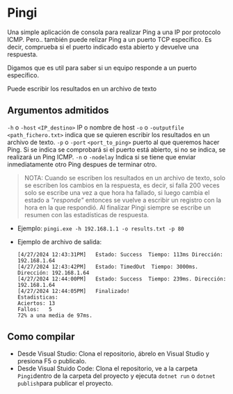 # Pingi

Una simple aplicación de consola para realizar Ping a una IP por protocolo ICMP.
Pero.. también puede relizar Ping a un puerto TCP específico. Es decir, comprueba si el puerto indicado esta abierto y devuelve una respuesta.

Digamos que es util para saber si un equipo responde a un puerto específico.

Puede escribir los resultados en un archivo de texto

## Argumentos admitidos

``-h`` o ``-host`` ``<IP_destino>`` IP o nombre de host
``-o`` o ``-outputfile`` ``<path_fichero.txt>`` indica que se quieren escribir los resultados en un archivo de texto.
``-p`` o ``-port`` ``<port_to_ping>`` puerto al que queremos hacer Ping. Si se indica se comprobará si el puerto está abierto, si no se indica, se realizará un Ping ICMP.
``-n`` o ``-nodelay`` Indica si se tiene que enviar inmediatamente otro Ping despues de terminar otro.

> NOTA: Cuando se escriben los resultados en un archivo de texto, solo se escriben los cambios en la respuesta, es decir, si falla 200 veces solo se escribe una vez a que hora ha fallado, si luego cambia el estado a _"responde"_ entonces se vuelve a escribir un registro con la hora en la que respondió. Al finalizar Pingi siempre se escribe un resumen con las estadísticas de respuesta.

  - Ejemplo:
    ```pingi.exe -h 192.168.1.1 -o results.txt -p 80```

  - Ejemplo de archivo de salida:
    ```shell
    [4/27/2024 12:43:31PM]	 Estado: Success  Tiempo: 113ms Dirección: 192.168.1.64
    [4/27/2024 12:43:42PM]	 Estado: TimedOut  Tiempo: 3000ms. Dirección: 192.168.1.64
    [4/27/2024 12:44:00PM]	 Estado: Success  Tiempo: 239ms. Dirección: 192.168.1.64
    [4/27/2024 12:44:05PM]	 Finalizado!
	Estadisticas: 
	Aciertos: 13
	Fallos:   5
	72% a una media de 97ms. 
    ```

## Como compilar
- Desde Visual Studio: Clona el repositorio, ábrelo en Visual Studio y presiona F5 o publicalo.
- Desde Visual Stuido Code: Clona el repositorio, ve a la carpeta ```Pingi```dentro de la carpeta del proyecto y ejecuta ```dotnet run``` o ```dotnet publish```para publicar el proyecto.
